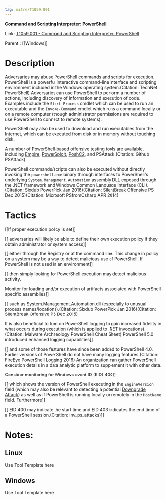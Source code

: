 ```yaml
---
tag: mitre/T1059.001
---
```


**Command and Scripting Interpreter: PowerShell**

Link: [T1059.001 - Command and Scripting Interpreter: PowerShell](https://attack.mitre.org/techniques/T1059/001)

Parent : [[Windows]]


# Description

Adversaries may abuse PowerShell commands and scripts for execution. PowerShell is a powerful interactive command-line interface and scripting environment included in the Windows operating system.(Citation: TechNet PowerShell) Adversaries can use PowerShell to perform a number of actions, including discovery of information and execution of code. Examples include the <code>Start-Process</code> cmdlet which can be used to run an executable and the <code>Invoke-Command</code> cmdlet which runs a command locally or on a remote computer (though administrator permissions are required to use PowerShell to connect to remote systems).

PowerShell may also be used to download and run executables from the Internet, which can be executed from disk or in memory without touching disk.

A number of PowerShell-based offensive testing tools are available, including [Empire](https://attack.mitre.org/software/S0363),  [PowerSploit](https://attack.mitre.org/software/S0194), [PoshC2](https://attack.mitre.org/software/S0378), and PSAttack.(Citation: Github PSAttack)

PowerShell commands/scripts can also be executed without directly invoking the <code>powershell.exe</code> binary through interfaces to PowerShell's underlying <code>System.Management.Automation</code> assembly DLL exposed through the .NET framework and Windows Common Language Interface (CLI).(Citation: Sixdub PowerPick Jan 2016)(Citation: SilentBreak Offensive PS Dec 2015)(Citation: Microsoft PSfromCsharp APR 2014)

# Tactics


[[If proper execution policy is set]]

[[ adversaries will likely be able to define their own execution policy if they obtain administrator or system access]]

[[ either through the Registry or at the command line. This change in policy on a system may be a way to detect malicious use of PowerShell. If PowerShell is not used in an environment]]

[[ then simply looking for PowerShell execution may detect malicious activity.

Monitor for loading and/or execution of artifacts associated with PowerShell specific assemblies]]

[[ such as System.Management.Automation.dll (especially to unusual process names/locations).(Citation: Sixdub PowerPick Jan 2016)(Citation: SilentBreak Offensive PS Dec 2015)

It is also beneficial to turn on PowerShell logging to gain increased fidelity in what occurs during execution (which is applied to .NET invocations). (Citation: Malware Archaeology PowerShell Cheat Sheet) PowerShell 5.0 introduced enhanced logging capabilities]]

[[ and some of those features have since been added to PowerShell 4.0. Earlier versions of PowerShell do not have many logging features.(Citation: FireEye PowerShell Logging 2016) An organization can gather PowerShell execution details in a data analytic platform to supplement it with other data.

Consider monitoring for Windows event ID (EID) 400]]

[[ which shows the version of PowerShell executing in the <code>EngineVersion</code> field (which may also be relevant to detecting a potential [Downgrade Attack](https://attack.mitre.org/techniques/T1562/010)) as well as if PowerShell is running locally or remotely in the <code>HostName</code> field. Furthermore]]

[[ EID 400 may indicate the start time and EID 403 indicates the end time of a PowerShell session.(Citation: inv_ps_attacks)]]


# Notes:

## Linux

Use Tool Template here

## Windows

Use Tool Template here